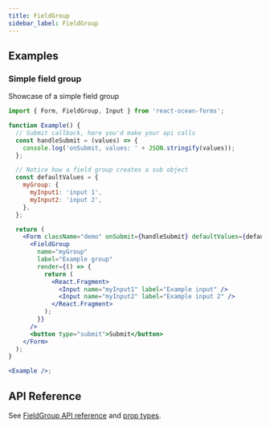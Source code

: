 ```yaml
---
title: FieldGroup
sidebar_label: FieldGroup
---
```


## Examples

### Simple field group

Showcase of a simple field group

```jsx
import { Form, FieldGroup, Input } from 'react-ocean-forms';

function Example() {
  // Submit callback, here you'd make your api calls
  const handleSubmit = (values) => {
    console.log('onSubmit, values: ' + JSON.stringify(values));
  };

  // Notice how a field group creates a sub object
  const defaultValues = {
    myGroup: {
      myInput1: 'input 1',
      myInput2: 'input 2',
    },
  };

  return (
    <Form className="demo" onSubmit={handleSubmit} defaultValues={defaultValues}>
      <FieldGroup
        name="myGroup"
        label="Example group"
        render={() => {
          return (
            <React.Fragment>
              <Input name="myInput1" label="Example input" />
              <Input name="myInput2" label="Example input 2" />
            </React.Fragment>
          );
        }}
      />
      <button type="submit">Submit</button>
    </Form>
  );
}

<Example />;
```

## API Reference

See [FieldGroup API reference](../../api/react-ocean-forms/modules/fieldgroup#const-fieldgroup) and [prop types](../../api/react-ocean-forms/interfaces/fieldgroup.ifieldgroupprops).
